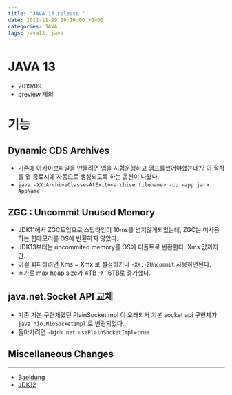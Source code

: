```yaml
---
title: "JAVA 13 release "
date: 2022-11-29 19:10:00 +0400
categories: JAVA
tags: java13, java
---
```

# JAVA 13
- 2019/09
- preview 제외
# 기능
## Dynamic CDS Archives
- 기존에 아카이브파일을 만들려면 앱을 시험운행하고 덤프를했어야했는데?? 이 절차를 앱 종료시에 자동으로 생성되도록 하는 옵션이 나왔다.
- `java -XX:ArchiveClassesAtExit=<archive filename> -cp <app jar> AppName`
## ZGC : Uncommit Unused Memory
- JDK11에서 ZGC도입으로 스탑타임이 10ms를 넘지않게되었는데, ZGC는 미사용하는 힙메모리를 OS에 반환하지 않았다.
- JDK13부터는 uncommited memory를 OS에 디폴트로 반환한다. Xms 값까지만.
- 이걸 회피하려면 Xms = Xmx 로 설정하거나 `-XX:-ZUncommit` 사용하면된다.
- 추가로 max heap size가 4TB -> 16TB로 증가했다.
## java.net.Socket API 교체
- 기존 기본 구현체였던 PlainSocketImpl 이 오래되서 기본 socket api 구현체가 `java.nio.NioSocketImpl` 로 변경되었다.
- 돌아가려면 `-Djdk.net.usePlainSocketImpl=true`

## Miscellaneous Changes
------
- [Baeldung](https://www.baeldung.com/java-13-new-features)
- [JDK12](https://openjdk.org/projects/jdk/13/)
